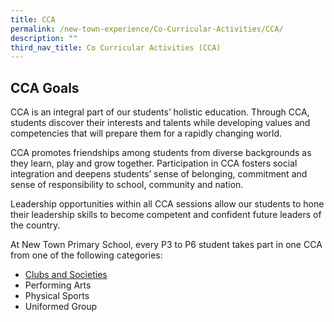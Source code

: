 ```yaml
---
title: CCA
permalink: /new-town-experience/Co-Curricular-Activities/CCA/
description: ""
third_nav_title: Co Curricular Activities (CCA)
---
```

## CCA Goals

CCA is an integral part of our students’ holistic education. Through CCA, students discover their interests and talents while developing values and competencies that will prepare them for a rapidly changing world. 

CCA promotes friendships among students from diverse backgrounds as they learn, play and grow together. Participation in CCA fosters social integration and deepens students’ sense of belonging, commitment and sense of responsibility to school, community and nation. 

Leadership opportunities within all CCA sessions allow our students to hone their leadership skills to become competent and confident future leaders of the country. 

At New Town Primary School, every P3 to P6 student takes part in one CCA from one of the following categories:
* [Clubs and Societies](/new-town-experience/co-curricular-activities/clubs-and-societies/)
* Performing Arts
* Physical Sports
* Uniformed Group